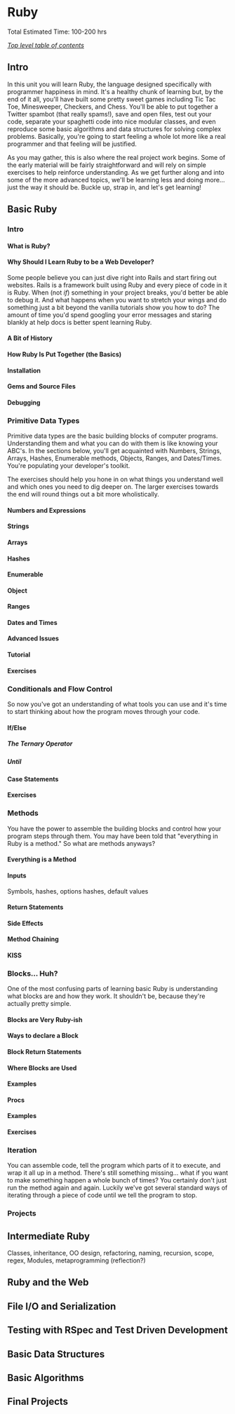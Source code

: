 # Ruby
Total Estimated Time: 100-200 hrs

*[Top level table of contents](/README.md)*

## Intro

In this unit you will learn Ruby, the language designed specifically with programmer happiness in mind.  It's a healthy chunk of learning but, by the end of it all, you'll have built some pretty sweet games including Tic Tac Toe, Minesweeper, Checkers, and Chess.  You'll be able to put together a Twitter spambot (that really spams!), save and open files, test out your code, separate your spaghetti code into nice modular classes, and even reproduce some basic algorithms and data structures for solving complex problems.  Basically, you're going to start feeling a whole lot more like a real programmer and that feeling will be justified.

As you may gather, this is also where the real project work begins.  Some of the early material will be fairly straightforward and will rely on simple exercises to help reinforce understanding.  As we get further along and into some of the more advanced topics, we'll be learning less and doing more... just the way it should be.   Buckle up, strap in, and let's get learning!

## Basic Ruby

### Intro

#### What is Ruby?

#### Why Should I Learn Ruby to be a Web Developer?

Some people believe you can just dive right into Rails and start firing out websites.  Rails is a framework built using Ruby and every piece of code in it is Ruby.  When (not *if*) something in your project breaks, you'd better be able to debug it.  And what happens when you want to stretch your wings and do something just a bit beyond the vanilla tutorials show you how to do?  The amount of time you'd spend googling your error messages and staring blankly at help docs is better spent learning Ruby.

#### A Bit of History

#### How Ruby Is Put Together (the Basics)

#### Installation

#### Gems and Source Files

#### Debugging


### Primitive Data Types

Primitive data types are the basic building blocks of computer programs.  Understanding them and what you can do with them is like knowing your ABC's.  In the sections below, you'll get acquainted with Numbers, Strings, Arrays, Hashes, Enumerable methods, Objects, Ranges, and Dates/Times.  You're populating your developer's toolkit.

The exercises should help you hone in on what things you understand well and which ones you need to dig deeper on.  The larger exercises towards the end will round things out a bit more wholistically.

#### Numbers and Expressions

#### Strings

#### Arrays

#### Hashes

#### Enumerable

#### Object

#### Ranges

#### Dates and Times

#### Advanced Issues

#### Tutorial

#### Exercises

### Conditionals and Flow Control

So now you've got an understanding of what tools you can use and it's time to start thinking about how the program moves through your code.

#### If/Else

##### The Ternary Operator

##### Until

#### Case Statements

#### Exercises

### Methods

You have the power to assemble the building blocks and control how your program steps through them.  You may have been told that "everything in Ruby is a method."  So what are methods anyways?

#### Everything is a Method

#### Inputs

Symbols, hashes, options hashes, default values

#### Return Statements

#### Side Effects

#### Method Chaining

#### KISS

### Blocks... Huh?

One of the most confusing parts of learning basic Ruby is understanding what blocks are and how they work.  It shouldn't be, because they're actually pretty simple.

#### Blocks are Very Ruby-ish

#### Ways to declare a Block

#### Block Return Statements

#### Where Blocks are Used

#### Examples

#### Procs

#### Examples

#### Exercises

### Iteration

You can assemble code, tell the program which parts of it to execute, and wrap it all up in a method.  There's still something missing... what if you want to make something happen a whole bunch of times?  You certainly don't just run the method again and again.  Luckily we've got several standard ways of iterating through a piece of code until we tell the program to stop.

### Projects


## Intermediate Ruby

Classes, inheritance, OO design, refactoring, naming, recursion, scope, regex, Modules, metaprogramming (reflection?)

## Ruby and the Web

## File I/O and Serialization

## Testing with RSpec and Test Driven Development

## Basic Data Structures

## Basic Algorithms

## Final Projects







